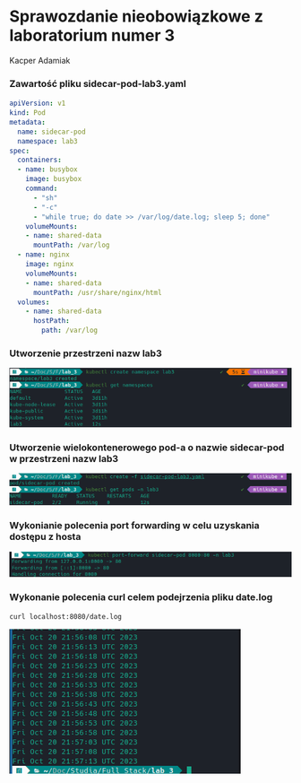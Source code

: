 # Sprawozdanie nieobowiązkowe z laboratorium numer 3

Kacper Adamiak

### Zawartość pliku sidecar-pod-lab3.yaml

```yaml
apiVersion: v1
kind: Pod
metadata:
  name: sidecar-pod
  namespace: lab3
spec:
  containers:
  - name: busybox
    image: busybox
    command:
      - "sh"
      - "-c"
      - "while true; do date >> /var/log/date.log; sleep 5; done"
    volumeMounts:
    - name: shared-data
      mountPath: /var/log
  - name: nginx
    image: nginx
    volumeMounts:
    - name: shared-data
      mountPath: /usr/share/nginx/html
  volumes:
    - name: shared-data
      hostPath:
        path: /var/log
```

### Utworzenie przestrzeni nazw lab3

![](/assets/Utworzenie_przestrzeni_nazw.png)

### Utworzenie wielokontenerowego pod-a o nazwie sidecar-pod w przestrzeni nazw lab3

![](/assets/Utworzenie_side_car.png)

### Wykonianie polecenia port forwarding w celu uzyskania dostępu z hosta

![](/assets/Wykonanie_port_forwarding.png)

### Wykonanie polecenia curl celem podejrzenia pliku date.log

```bash
curl localhost:8080/date.log 
```

![](/assets/Wykonanie_polecenia_curl_localhost_date_log.png)